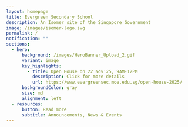 ```yaml
---
layout: homepage
title: Evergreen Secondary School
description: An Isomer site of the Singapore Government
image: /images/isomer-logo.svg
permalink: /
notification: ""
sections:
  - hero:
      background: /images/HeroBanner_Upload_2.gif
      variant: image
      key_highlights:
        - title: Open House on 22 Nov'25, 9AM-12PM
          description: Click for more details
          url: https://www.evergreensec.moe.edu.sg/open-house-2025/
      backgroundColor: gray
      size: md
      alignment: left
  - resources:
      button: Read more
      subtitle: Announcements, News & Events
---
```

